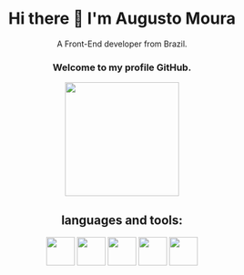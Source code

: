 <h1 align='center'>
  Hi there 👋 I'm Augusto Moura
</h1>

<p align='center'>
  A Front-End developer from Brazil.
</p>
<h3 align='center'>
  Welcome to my profile GitHub.
</h3>

<p align='center'>
  <a width='40' href="https://www.linkedin.com/in/augusto-moura-5072b5181/" >
    <img width='200' height='200' src="https://cdn.jsdelivr.net/gh/devicons/devicon/icons/linkedin/linkedin-original-wordmark.svg" />
  </a>
</p>

<h2 align='center'>
  languages and tools: 
</h2>

<p align='center'>
  <img width='50' height='50' src="https://cdn.jsdelivr.net/gh/devicons/devicon/icons/javascript/javascript-plain.svg" />
  <img width='50' height='50' src="https://cdn.jsdelivr.net/gh/devicons/devicon/icons/typescript/typescript-original.svg" />
  <img width='50' height='50' src="https://cdn.jsdelivr.net/gh/devicons/devicon/icons/react/react-original-wordmark.svg" />
  <img width='50' height='50' src="https://cdn.jsdelivr.net/gh/devicons/devicon/icons/nodejs/nodejs-plain.svg" />
  <img width='50' height='50' src="https://cdn.jsdelivr.net/gh/devicons/devicon/icons/firebase/firebase-plain-wordmark.svg" />
<p>
<!--
**gutto-moura/gutto-moura** is a ✨ _special_ ✨ repository because its `README.md` (this file) appears on your GitHub profile.

Here are some ideas to get you started:

- 🔭 I’m currently working on ...
- 🌱 I’m currently learning ...
- 👯 I’m looking to collaborate on ...
- 🤔 I’m looking for help with ...
- 💬 Ask me about ...
- 📫 How to reach me: ...
- 😄 Pronouns: ...
- ⚡ Fun fact: ...
-->
